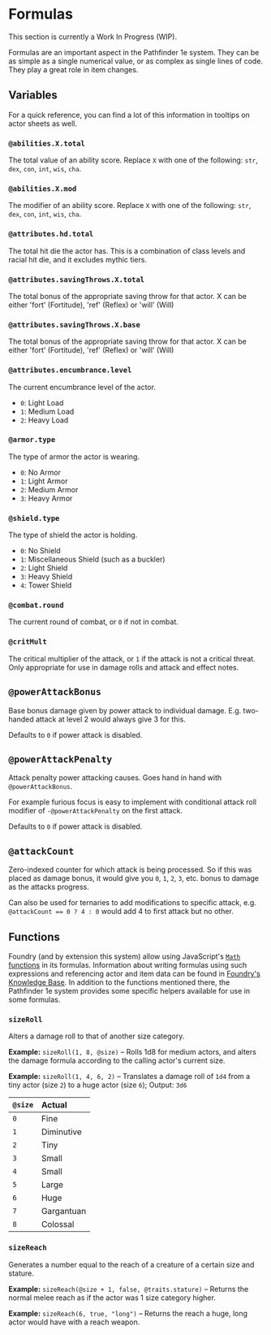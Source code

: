 # Formulas

This section is currently a Work In Progress (WIP).

Formulas are an important aspect in the Pathfinder 1e system. They can be as simple as a single numerical value, or as complex as single lines of code. They play a great role in item changes.

## Variables

For a quick reference, you can find a lot of this information in tooltips on actor sheets as well.

### `@abilities.X.total`

The total value of an ability score. Replace `X` with one of the following: `str`, `dex`, `con`, `int`, `wis`, `cha`.

### `@abilities.X.mod`

The modifier of an ability score. Replace `X` with one of the following: `str`, `dex`, `con`, `int`, `wis`, `cha`.

### `@attributes.hd.total`

The total hit die the actor has. This is a combination of class levels and racial hit die, and it excludes mythic tiers.

### `@attributes.savingThrows.X.total`

The total bonus of the appropriate saving throw for that actor. X can be either 'fort' (Fortitude), 'ref' (Reflex) or 'will' (Will)

### `@attributes.savingThrows.X.base`

The total bonus of the appropriate saving throw for that actor. X can be either 'fort' (Fortitude), 'ref' (Reflex) or 'will' (Will)

### `@attributes.encumbrance.level`

The current encumbrance level of the actor.

- `0`: Light Load
- `1`: Medium Load
- `2`: Heavy Load

### `@armor.type`

The type of armor the actor is wearing.

- `0`: No Armor
- `1`: Light Armor
- `2`: Medium Armor
- `3`: Heavy Armor

### `@shield.type`

The type of shield the actor is holding.

- `0`: No Shield
- `1`: Miscellaneous Shield (such as a buckler)
- `2`: Light Shield
- `3`: Heavy Shield
- `4`: Tower Shield

### `@combat.round`

The current round of combat, or `0` if not in combat.

### `@critMult`

The critical multiplier of the attack, or `1` if the attack is not a critical threat.
Only appropriate for use in damage rolls and attack and effect notes.

## `@powerAttackBonus`

Base bonus damage given by power attack to individual damage. E.g. two-handed attack at level 2 would always give 3 for this.

Defaults to `0` if power attack is disabled.

## `@powerAttackPenalty`

Attack penalty power attacking causes. Goes hand in hand with `@powerAttackBonus`.

For example furious focus is easy to implement with conditional attack roll modifier of `-@powerAttackPenalty` on the first attack.

Defaults to `0` if power attack is disabled.

## `@attackCount`

Zero-indexed counter for which attack is being processed. So if this was placed as damage bonus, it would give you `0`, `1`, `2`, `3`, etc. bonus to damage as the attacks progress.

Can also be used for ternaries to add modifications to specific attack, e.g. `@attackCount == 0 ? 4 : 0` would add 4 to first attack but no other.

## Functions

Foundry (and by extension this system) allow using JavaScript's [`Math` functions](https://developer.mozilla.org/en-US/docs/Web/JavaScript/Reference/Global_Objects/Math) in its formulas.
Information about writing formulas using such expressions and referencing actor and item data can be found in [Foundry's Knowledge Base](https://foundryvtt.com/article/dice-advanced/).
In addition to the functions mentioned there, the Pathfinder 1e system provides some specific helpers available for use in some formulas.

### `sizeRoll`

Alters a damage roll to that of another size category.

**Example:** `sizeRoll(1, 8, @size)` – Rolls 1d8 for medium actors, and alters the damage formula according to the calling actor's current size.

**Example:** `sizeRoll(1, 4, 6, 2)` – Translates a damage roll of `1d4` from a tiny actor (size `2`) to a huge actor (size `6`); Output: `3d6`

| `@size` | Actual     |
| :------ | :--------- |
| `0`     | Fine       |
| `1`     | Diminutive |
| `2`     | Tiny       |
| `3`     | Small      |
| `4`     | Small      |
| `5`     | Large      |
| `6`     | Huge       |
| `7`     | Gargantuan |
| `8`     | Colossal   |

### `sizeReach`

Generates a number equal to the reach of a creature of a certain size and stature.

**Example:** `sizeReach(@size + 1, false, @traits.stature)` – Returns the normal melee reach as if the actor was 1 size category higher.

**Example:** `sizeReach(6, true, "long")` – Returns the reach a huge, long actor would have with a reach weapon.

